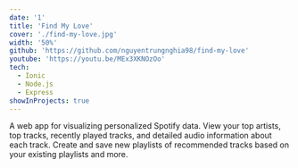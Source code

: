 ```yaml
---
date: '1'
title: 'Find My Love'
cover: './find-my-love.jpg'
width: '50%'
github: 'https://github.com/nguyentrungnghia98/find-my-love'
youtube: 'https://youtu.be/MEx3XKNOzOo'
tech:
  - Ionic
  - Node.js
  - Express
showInProjects: true
---
```


A web app for visualizing personalized Spotify data. View your top artists, top tracks, recently played tracks, and detailed audio information about each track. Create and save new playlists of recommended tracks based on your existing playlists and more.

